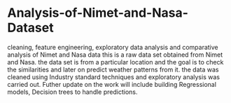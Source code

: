 # Analysis-of-Nimet-and-Nasa-Dataset
cleaning, feature engineering, exploratory data analysis and comparative analysis of Nimet and Nasa data
this is a raw data set obtained from Nimet and Nasa. 
the data set is from a particular location and the goal is to check the similarities and later on predict weather patterns from it. 
the data was cleaned using Industry standard techniques and exploratory analysis was carried out. 
Futher update on the work will include building Regressional models, Decision trees to handle predictions.

